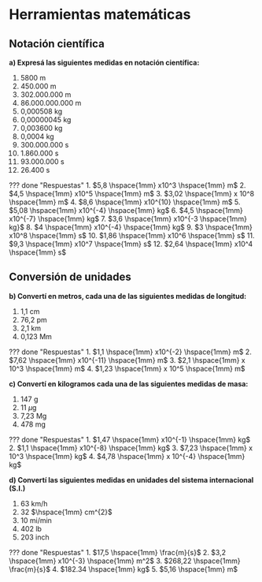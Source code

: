 # Herramientas matemáticas  

## Notación científica
**a) Expresá las siguientes medidas en notación científica:**

1. 5800 m
2. 450.000 m
3. 302.000.000 m
4. 86.000.000.000 m
5. 0,000508 kg
6. 0,00000045 kg
7. 0,003600 kg
8. 0,0004 kg
9. 300.000.000 s
10. 1.860.000 s
11. 93.000.000 s
12. 26.400 s

??? done "Respuestas"
    1. $5,8 \hspace{1mm} x10^3 \hspace{1mm} m$
    2. $4,5 \hspace{1mm} x10^5 \hspace{1mm} m$
    3. $3,02 \hspace{1mm} x 10^8 \hspace{1mm} m$
    4. $8,6 \hspace{1mm} x10^{10} \hspace{1mm} m$ 
    5. $5,08 \hspace{1mm} x10^{-4} \hspace{1mm} kg$
    6. $4,5 \hspace{1mm} x10^{-7} \hspace{1mm} kg$
    7. $3,6 \hspace{1mm} x10^{-3 \hspace{1mm} kg}$
    8. $4 \hspace{1mm} x10^{-4} \hspace{1mm} kg$
    9. $3 \hspace{1mm} x10^8 \hspace{1mm} s$
    10. $1,86 \hspace{1mm} x10^6 \hspace{1mm} s$
    11. $9,3 \hspace{1mm} x10^7 \hspace{1mm} s$
    12. $2,64 \hspace{1mm} x10^4 \hspace{1mm} s$

## Conversión de unidades
**b) Convertí en metros, cada una de las siguientes medidas de longitud:**

1. 1,1 cm
2. 76,2 pm
3. 2,1 km
4. 0,123 Mm

??? done "Respuestas"
    1. $1,1 \hspace{1mm} x10^{-2} \hspace{1mm} m$
    2. $7,62 \hspace{1mm} x10^{-11} \hspace{1mm} m$
    3. $2,1 \hspace{1mm} x 10^3 \hspace{1mm} m$
    4. $1,23 \hspace{1mm} x 10^5 \hspace{1mm} m$

**c) Convertí en kilogramos cada una de las siguientes medidas de masa:**

1. 147 g
2. 11 $\mu$g
3. 7,23 Mg
4. 478 mg

??? done "Respuestas"
    1. $1,47 \hspace{1mm} x10^{-1} \hspace{1mm} kg$
    2. $1,1 \hspace{1mm} x10^{-8} \hspace{1mm} kg$
    3. $7,23 \hspace{1mm} x 10^3 \hspace{1mm} kg$
    4. $4,78 \hspace{1mm} x 10^{-4} \hspace{1mm} kg$

**d) Convertí las siguientes medidas en unidades del sistema internacional (S.I.)**

1. 63 km/h
2. 32 $\hspace{1mm} cm^{2}$
3. 10 mi/min
4. 402 lb
5. 203 inch

??? done "Respuestas"
    1. $17,5 \hspace{1mm} \frac{m}{s}$
    2. $3,2 \hspace{1mm} x10^{-3} \hspace{1mm} m^2$
    3. $268,22 \hspace{1mm} \frac{m}{s}$
    4. $182.34 \hspace{1mm} kg$
    5. $5,16 \hspace{1mm} m$
